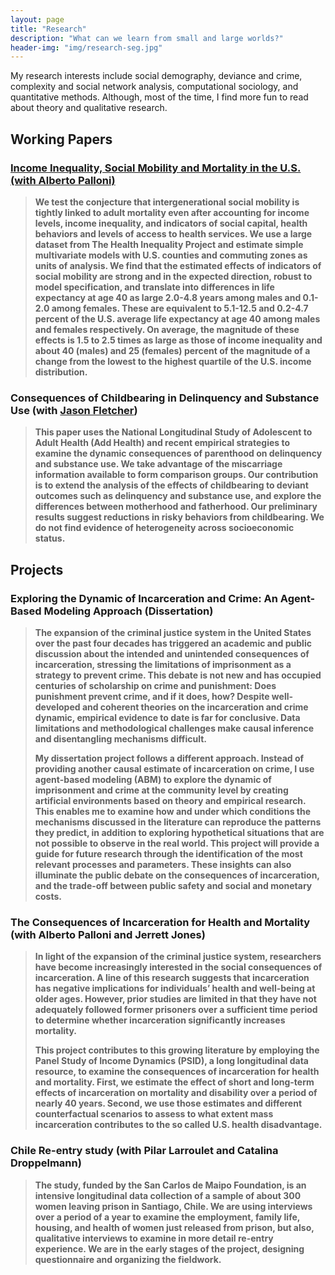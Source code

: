 ```yaml
---
layout: page
title: "Research"
description: "What can we learn from small and large worlds?"
header-img: "img/research-seg.jpg"
---
```


<p>My research interests include social demography, deviance and crime,  complexity and social network analysis, computational sociology, and quantitative methods. Although, most of the time, I find more fun to read about theory and qualitative research.</p>


<h2 class="section-heading">Working Papers</h2>

<b> 

<!-- ### Intergenerational transfers in the U.S., economic inequality, and social stratification (with [Alberto Palloni](https://www.ssc.wisc.edu/soc/faculty/show-person.php?person_id=38))

<blockquote>This paper contributes to the literature on intergenerational transfers in three ways. First, we estimate prevalence, direction and magnitudes of money transfers from parents to children (PtC) in the U.S. over a period of nearly 18 years (1992-2010). Second, we use these estimates to test the conjecture that an important, albeit not the only, motive for transfers is socioeconomic status preservation. Third, we show that although the quantities of intervivos transfers are small relative to bequests, they are unequally distributed and large enough to exert some influence on intergenerational mobility. We use ten waves of the Health and Retirement Study (HRS) and estimate models of PtC within parent-child dyads, account for within-household dependency of multiple transfers, for reciprocal influence of PtC transfers to siblings, and for the influence of transfers in the opposite direction, from children to parents (CtP). We uncover sharp inequalities in PtC transfers by wealth class and amounts that are not trivial, particularly in the wealthiest groups. We conclude that both the skewness of PtC distribution and the absolute magnitudes involved could potentially affect income and wealth inequalities in successive generations.</blockquote>
<b> -->


<!-- ### [Income Inequality, Social Mobility and Mortality in the U.S.](http://dl.getdropbox.com/u/18116710/mortality_SM_palloni_daza.pdf) (with [Alberto Palloni](https://www.ssc.wisc.edu/soc/faculty/show-person.php?person_id=38))
 -->
<h3><a href="http://dl.getdropbox.com/u/18116710/mortality_SM_palloni_daza.pdf" onclick = "_gap.push(['_trackEvent', 'Download', 'click', 'Mobility Inequality Paper']);">Income Inequality, Social Mobility and Mortality in the U.S. (with Alberto Palloni)</a></h3>

<blockquote>We test the conjecture that intergenerational social mobility is tightly linked to adult mortality even after accounting for income levels, income inequality, and indicators of social capital, health behaviors and levels of access to health services. We use a large dataset from The Health Inequality Project and estimate simple multivariate models with U.S. counties and commuting zones as units of analysis. We find that the estimated effects of indicators of social mobility are strong and in the expected direction, robust to model specification, and translate into differences in life expectancy at age 40 as large 2.0-4.8 years among males and 0.1-2.0 among females. These are equivalent to 5.1-12.5 and 0.2-4.7 percent of the U.S. average life expectancy at age 40 among males and females respectively. On average, the magnitude of these effects is 1.5 to 2.5 times as large as those of income inequality and about 40 (males) and 25 (females) percent of the magnitude of a change from the lowest to the highest quartile of the U.S. income distribution.</blockquote>
<b>


<!-- ### Exploring the consequences of adolescent sex in behavioral context (with [Eric Grodsky](http://ssc.wisc.edu/soc/faculty/show-person.php?person_id=859) and [Ann Meier](http://www.soc.umn.edu/~meierann/))

<blockquote>A substantial body of research has shown a negative relationship between adolescent sexual activity and outcomes such as self-esteem, depression, and academic achievement. Recent studies, however, suggest that detrimental effects of sexual activity are conditional on the social context in which this behavior occurs and also the meanings youth ascribe to sexual behavior. We add to this literature by considering the configuration of behaviors in which adolescent sex occurs as a marker of the social meaning of sexual intercourse. This paper explores how sexual intercourse, co-occurring with adolescent behaviors commonly regarded as deviant, is related to mental health and schooling outcomes. Our results show little evidence for variation of the relationship between sexual intercourse on these outcomes across behavioral contexts. However, our point estimates for conditional coefficients suggest more confidence in invariant "effects" of sexual activity for typical adolescents than for those engaged in problem behaviors such as substance use and fighting.</blockquote> -->

### Consequences of Childbearing in Delinquency and Substance Use (with [Jason Fletcher](https://www.lafollette.wisc.edu/faculty-staff/faculty/jason-fletcher))

<blockquote> This paper uses the National Longitudinal Study of Adolescent to Adult Health (Add Health) and recent empirical strategies to examine the dynamic consequences of parenthood on delinquency and substance use. We take advantage of the miscarriage information available to form comparison groups. Our contribution is to extend the analysis of the effects of childbearing to deviant outcomes such as delinquency and substance use, and explore the  differences between motherhood and fatherhood. Our preliminary results suggest reductions in risky behaviors from childbearing. We do not find evidence of heterogeneity across socioeconomic status.</blockquote>

<b>


<!-- ### Selection / Influence of Adolescent Violence (with [Jason Fletcher](https://www.lafollette.wisc.edu/faculty-staff/faculty/jason-fletcher))

<blockquote>This paper examines the co-evolution of friendship and violence over a period of five years using a school-based sample of adolescents from Northern Ireland (The Belfast Youth Development Study).  We estimate a dynamic network model to decompose selection and influence effects of violence while controlling for endogenous network change. Given the size of our sample, we can also explore heterogeneity in our estimates across schools and assess to what extent the observed differences are explained by characteristics of the schools such as size, SES, religion, and gender composition. Thus, we contribute to this literature providing selection/influence violence estimates from a considerably larger sample than previous studies and going beyond school idiosyncrasies. Most importantly, we examine how heterogeneous these dynamics are across different local contexts and identify factors that are the most important. These results will, potentially, improve violence prevention strategies in the school context. </blockquote>   -->

<b>

<h2 class="section-heading">Projects</h2>

<b>

### Exploring the Dynamic of Incarceration and Crime: An Agent-Based Modeling Approach (Dissertation)

<blockquote>The expansion of the criminal justice system in the United States over the past four decades has triggered an academic and public discussion about the intended and unintended consequences of incarceration, stressing the limitations of imprisonment as a strategy to prevent crime. This debate is not new and has occupied centuries of scholarship on crime and punishment: Does punishment prevent crime, and if it does, how? Despite well-developed and coherent theories on the incarceration and crime dynamic, empirical evidence to date is far for conclusive. Data limitations and methodological challenges make causal inference and disentangling mechanisms difficult. 

My dissertation project follows a different approach. Instead of providing another causal estimate of incarceration on crime, I use agent-based modeling (ABM) to explore the dynamic of imprisonment and crime at the community level by creating artificial environments based on theory and empirical research. This enables me to examine how and under which conditions the mechanisms discussed in the literature can reproduce the patterns they predict, in addition to exploring hypothetical situations that are not possible to observe in the real world. This project will provide a guide for future research through the identification of the most relevant processes and parameters. These insights can also illuminate the public debate on the consequences of incarceration, and the trade-off between public safety and social and monetary costs.</blockquote>

<b>

### The Consequences of Incarceration for Health and Mortality (with Alberto Palloni and Jerrett Jones)


<blockquote>In light of the expansion of the criminal justice system, researchers have become increasingly interested in the social consequences of incarceration. A line of this research suggests that incarceration has negative implications for individuals’ health and well-being at older ages. However, prior studies are limited in that they have not adequately followed former prisoners over a sufficient time period to determine whether incarceration significantly increases mortality. 

This project contributes to this growing literature by employing the Panel Study of Income Dynamics (PSID), a long longitudinal data resource, to examine the consequences of incarceration for health and mortality. First, we estimate the effect of short and long-term effects of incarceration on mortality and disability over a period of nearly 40 years. Second, we use those estimates and different counterfactual scenarios to assess to what extent mass incarceration contributes to the so called U.S. health disadvantage.</blockquote>

### Chile Re-entry study (with Pilar Larroulet and Catalina Droppelmann)

<blockquote>The study, funded by the San Carlos de Maipo Foundation, is an intensive longitudinal data collection of a sample of about 300  women leaving prison in Santiago, Chile. We are using interviews over a period of a year to examine the employment, family life, housing, and health of women just released from prison, but also, qualitative interviews to examine in more detail re-entry experience. We are in the early stages of the project, designing questionnaire and organizing the fieldwork. </blockquote>


<b>



